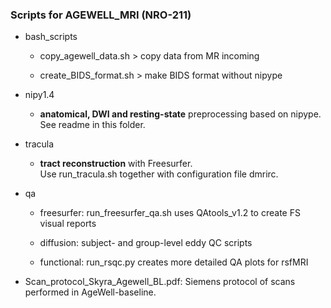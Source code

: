 ### Scripts for AGEWELL_MRI (NRO-211)

* bash_scripts  

  * copy_agewell_data.sh > copy data from MR incoming

  * create_BIDS_format.sh > make BIDS format without nipype

* nipy1.4

  * **anatomical, DWI and resting-state** preprocessing based on nipype.  
   See readme in this folder.

* tracula

  * **tract reconstruction** with Freesurfer.  
  Use run_tracula.sh together with configuration file dmrirc.

* qa

  * freesurfer: run_freesurfer_qa.sh uses QAtools_v1.2 to create FS visual reports

  * diffusion: subject- and group-level eddy QC scripts

  * functional: run_rsqc.py creates more detailed QA plots for rsfMRI

* Scan_protocol_Skyra_Agewell_BL.pdf: Siemens protocol of scans performed in AgeWell-baseline.
